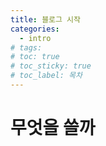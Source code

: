 ```yaml
---
title: 블로그 시작
categories:
  - intro
# tags:
# toc: true
# toc_sticky: true
# toc_label: 목차
---
```


# 무엇을 쓸까